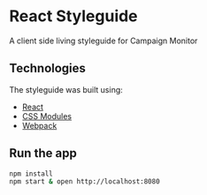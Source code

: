 # React Styleguide

A client side living styleguide for Campaign Monitor

## Technologies

The styleguide was built using:

* [React](https://facebook.github.io/react/)
* [CSS Modules](https://github.com/css-modules/css-modules)
* [Webpack](http://webpack.github.io)

## Run the app

```bash
npm install
npm start & open http://localhost:8080
```

